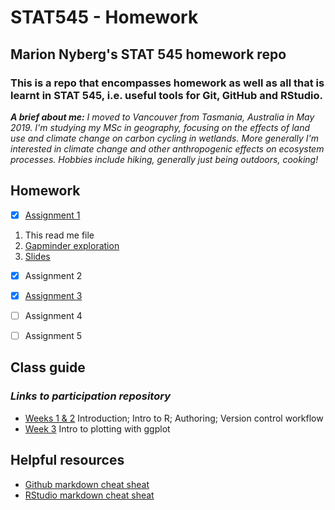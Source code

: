 # STAT545 - Homework 
## Marion Nyberg's STAT 545 homework repo
### This is a repo that encompasses homework as well as all that is learnt in STAT 545, i.e. useful tools for Git, GitHub and RStudio.
*__A brief about me:__ I moved to Vancouver from Tasmania, Australia in May 2019. I'm studying my MSc in geography, focusing on the effects of land use and climate change on carbon cycling in wetlands. More generally I'm interested in climate change and other anthropogenic effects on ecosystem processes. Hobbies include hiking, generally just being outdoors, cooking!*

## Homework
- [x] [Assignment 1](https://github.com/STAT545-UBC-hw-2019-20/stat545-hw-mnybe1/tree/master/hw01)
1. This read me file
2. [Gapminder exploration](https://github.com/STAT545-UBC-hw-2019-20/stat545-hw-mnybe1/blob/master/hw01/hw01_gapminder.Rmd)
3. [Slides](https://github.com/STAT545-UBC-hw-2019-20/stat545-hw-mnybe1/blob/master/hw01/hw01%20slides.Rmd)

- [x] Assignment 2

- [x] [Assignment 3](https://github.com/STAT545-UBC-hw-2019-20/stat545-hw-mnybe1/tree/master/hw03/hw03_dplyrggplot.html)

- [ ] Assignment 4

- [ ] Assignment 5

## Class guide
### *Links to participation repository*
* [Weeks 1 & 2](https://github.com/mnybe1/STAT545-participation/tree/master/Weeks%201_%26_2)
Introduction; Intro to R; Authoring; Version control workflow
* [Week 3](https://github.com/mnybe1/STAT545-participation/tree/master/Week%203)
Intro to plotting with ggplot

## Helpful resources
* [Github markdown cheat sheat](https://guides.github.com/pdfs/markdown-cheatsheet-online.pdf)
* [RStudio markdown cheat sheat](https://www.rstudio.com/wp-content/uploads/2015/02/rmarkdown-cheatsheet.pdf)






